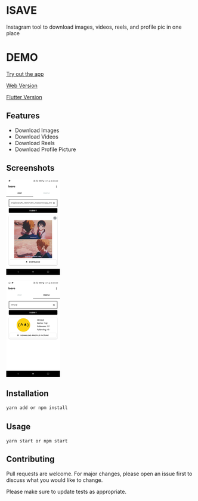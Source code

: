 # ISAVE

Instagram tool to download images, videos, reels, and profile pic in one place

# DEMO

[Try out the app](https://github.com/devyuji/isave-app/releases)

[Web Version](https://github.com/devyuji/isave)

[Flutter Version](https://github.com/devyuji/isave_flutter)

## Features

- Download Images
- Download Videos
- Download Reels
- Download Profile Picture

## Screenshots

[<img src="/assets/screenshots/image1.png"
    alt="Post section"
    height="256">](/assets/screenshots/image1.png)

[<img src="/assets/screenshots/image2.png"
    alt="Profile section"
    height="256">](/assets/screenshots/image2.png)

## Installation

```bash
yarn add or npm install
```

## Usage

```react
yarn start or npm start
```

## Contributing

Pull requests are welcome. For major changes, please open an issue first to discuss what you would like to change.

Please make sure to update tests as appropriate.
